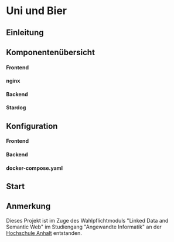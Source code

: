 # Uni und Bier


## Einleitung


## Komponentenübersicht

#### Frontend



#### nginx



#### Backend




#### Stardog



## Konfiguration


#### Frontend


#### Backend


#### docker-compose.yaml


## Start


## Anmerkung

Dieses Projekt ist im Zuge des Wahlpflichtmoduls "Linked Data and Semantic Web" im Studiengang "Angewandte Informatik" an der [Hochschule Anhalt](https://www.hs-anhalt.de/startseite.html) entstanden.